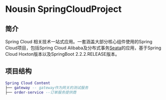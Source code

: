 # Nousin SpringCloudProject

<p>
<!-- <a href="#公众号"><img src="http://macro-oss.oss-cn-shenzhen.aliyuncs.com/mall/badge/%E5%85%AC%E4%BC%97%E5%8F%B7-macrozheng-blue.svg" alt="公众号"></a> -->
</p>

## 简介

Spring Cloud 相关技术一站式应用。一套涵盖大部分核心组件使用的Spring Cloud项目，包括Spring Cloud Alibaba及分布式事务[Seata](https://seata.io/zh-cn/)的应用，基于Spring Cloud Hoxton版本以及SpringBoot 2.2.2.RELEASE版本。

## 项目结构

``` lua
Spring Cloud Content
├── gateway -- gateway作为网关的测试服务
├── order-service --订单服务提供商

```
